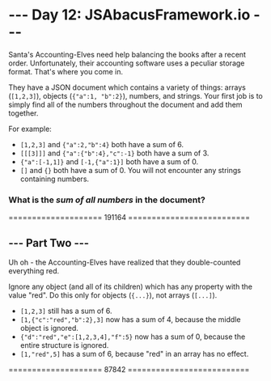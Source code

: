 # --- Day 12: JSAbacusFramework.io ---
Santa's Accounting-Elves need help balancing the books after a recent order. Unfortunately, their accounting software uses a peculiar storage format. That's where you come in.

They have a JSON document which contains a variety of things: arrays (`[1,2,3]`), objects (`{"a":1, "b":2}`), numbers, and strings. Your first job is to simply find all of the numbers throughout the document and add them together.

For example:

- `[1,2,3]` and `{"a":2,"b":4}` both have a sum of 6.
- `[[[3]]]` and `{"a":{"b":4},"c":-1}` both have a sum of 3.
- `{"a":[-1,1]}` and `[-1,{"a":1}]` both have a sum of 0.
- `[]` and `{}` both have a sum of 0.
You will not encounter any strings containing numbers.

### What is the *sum of all numbers* in the document?
==================== 191164 ==========================

## --- Part Two ---

Uh oh - the Accounting-Elves have realized that they double-counted everything red.

Ignore any object (and all of its children) which has any property with the value "red". Do this only for objects (`{...}`), not arrays (`[...]`).

- `[1,2,3]` still has a sum of 6.
- `[1,{"c":"red","b":2},3]` now has a sum of 4, because the middle object is ignored.
- `{"d":"red","e":[1,2,3,4],"f":5}` now has a sum of 0, because the entire structure is ignored.
- `[1,"red",5]` has a sum of 6, because "red" in an array has no effect.


==================== 87842 ==========================